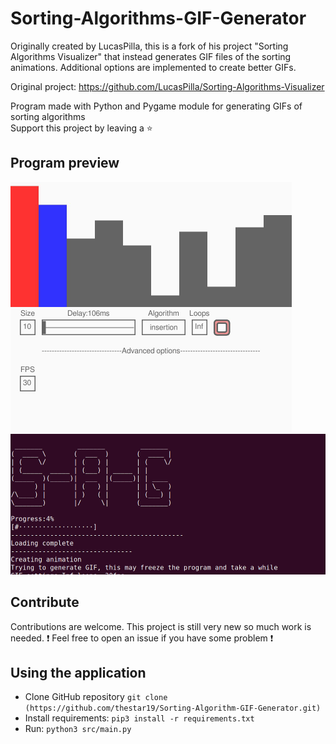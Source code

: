 # Sorting-Algorithms-GIF-Generator

Originally created by LucasPilla, this is a fork of his project "Sorting Algorithms Visualizer" that instead generates GIF files of the sorting animations. Additional options are implemented to create better GIFs.

Original project: https://github.com/LucasPilla/Sorting-Algorithms-Visualizer

Program made with Python and Pygame module for generating GIFs of sorting algorithms \
Support this project by leaving a :star:

## Program preview
<img src="sorting.gif" alt="Program preview" width="450" height=400>

<img src="terminal_view.png" alt="Terminal preview" width="520" height=225>

## Contribute
Contributions are welcome. This project is still very new so much work is needed.
:exclamation: Feel free to open an issue if you have some problem :exclamation:

## Using the application
- Clone GitHub repository `git clone (https://github.com/thestar19/Sorting-Algorithm-GIF-Generator.git)`
- Install requirements: `pip3 install -r requirements.txt`
- Run: `python3 src/main.py`
